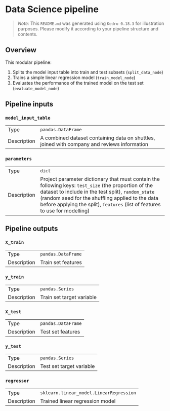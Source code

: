 # Data Science pipeline

> *Note:* This `README.md` was generated using `Kedro 0.18.3` for illustration purposes. Please modify it according to your pipeline structure and contents.

## Overview

This modular pipeline:
1. Splits the model input table into train and test subsets (`split_data_node`)
2. Trains a simple linear regression model (`train_model_node`)
3. Evaluates the performance of the trained model on the test set (`evaluate_model_node`)

## Pipeline inputs

### `model_input_table`

|      |                    |
| ---- | ------------------ |
| Type | `pandas.DataFrame` |
| Description | A combined dataset containing data on shuttles, joined with company and reviews information |

### `parameters`

|      |                    |
| ---- | ------------------ |
| Type | `dict` |
| Description | Project parameter dictionary that must contain the following keys: `test_size` (the proportion of the dataset to include in the test split), `random_state` (random seed for the shuffling applied to the data before applying the split), `features` (list of features to use for modelling) |


## Pipeline outputs

### `X_train`

|      |                    |
| ---- | ------------------ |
| Type | `pandas.DataFrame` |
| Description | Train set features |

### `y_train`

|      |                    |
| ---- | ------------------ |
| Type | `pandas.Series` |
| Description | Train set target variable |

### `X_test`

|      |                    |
| ---- | ------------------ |
| Type | `pandas.DataFrame` |
| Description | Test set features |

### `y_test`

|      |                    |
| ---- | ------------------ |
| Type | `pandas.Series` |
| Description | Test set target variable |

### `regressor`

|      |                    |
| ---- | ------------------ |
| Type | `sklearn.linear_model.LinearRegression` |
| Description | Trained linear regression model |
